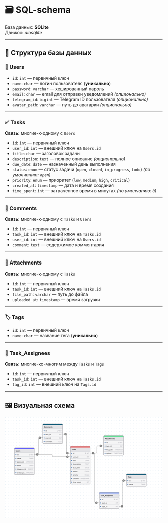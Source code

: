 # 🗃️ SQL-schema

База данных: **SQLite**  
Движок: *aiosqlite*

---

## 🧩 Структура базы данных

### 👤 Users

- `id`: `int` — первичный ключ  
- `name`: `char` — логин пользователя (**уникально**)  
- `password`: `varchar` — хешированный пароль  
- `email`: `char` — email для отправки уведомлений *(опционально)*  
- `telegram_id`: `bigint` — Telegram ID пользователя *(опционально)*  
- `avatar_path`: `varchar` — путь до аватарки *(опционально)*  

---

### ✅ Tasks  
**Связь:** многие-к-одному с `Users`

- `id`: `int` — первичный ключ  
- `user_id`: `int` — внешний ключ на `Users.id`  
- `title`: `char` — заголовок задачи  
- `description`: `text` — полное описание *(опционально)*  
- `due_date`: `date` — назначенный день выполнения  
- `status`: `enum` — статус задачи (`open`, `closed`, `in_progress`, `todo`) *(по умолчанию: `open`)*  
- `priority`: `enum` — приоритет (`low`, `medium`, `high`, `critical`)  
- `created_at`: `timestamp` — дата и время создания  
- `time_spent`: `int` — затраченное время в минутах *(по умолчанию: `0`)*  

---

### 💬 Comments  
**Связь:** многие-к-одному с `Tasks` и `Users`

- `id`: `int` — первичный ключ  
- `task_id`: `int` — внешний ключ на `Tasks.id`  
- `user_id`: `int` — внешний ключ на `Users.id`  
- `comment`: `text` — содержимое комментария  


---

### 📎 Attachments  
**Связь:** многие-к-одному с `Tasks`

- `id`: `int` — первичный ключ  
- `task_id`: `int` — внешний ключ на `Tasks.id`  
- `file_path`: `varchar` — путь до файла  
- `uploaded_at`: `timestamp` — время загрузки  

---

### 🏷️ Tags

- `id`: `int` — первичный ключ  
- `name`: `char` — название тега (**уникально**)  

---

### 🔗 Task_Assignees  
**Связь:** многие-ко-многим между `Tasks` и `Tags`

- `id`: `int` — первичный ключ  
- `task_id`: `int` — внешний ключ на `Tasks.id`  
- `tag_id`: `int` — внешний ключ на `Tags.id`  

---

## 🖼️ Визуальная схема

![db-schema.png](pics/db-schema.png)
